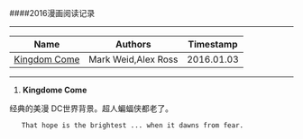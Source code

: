 ####2016漫画阅读记录


-------------------------------------------------------------

| Name            | Authors                  | Timestamp        |
|----------------|--------------------------|------------------|
| [Kingdom Come][1]     | Mark Weid,Alex Ross       | 2016.01.03 |      



[1]: <https://en.wikipedia.org/wiki/Kingdom_Come_(comics)> "Kingdom Come"


----------------------------

1. **Kingdome Come**


  经典的美漫 DC世界背景。超人蝙蝠侠都老了。
  
       That hope is the brightest ... when it dawns from fear.
  